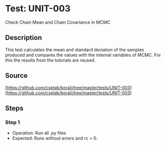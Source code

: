 # Test: UNIT-003

Check Chain Mean and Chain Covariance in MCMC

## Description

This test calculates the mean and standard deviation of the samples produced and compares the values with the internal variables of MCMC. For this the results from the tutorials are reused.

## Source

[https://github.com/cselab/korali/tree/master/tests/UNIT-003](https://github.com/cselab/korali/tree/master/tests/UNIT-003)

## Steps

### Step 1

+ Operation: Run all .py files
+ Expected: Runs without errors and rc = 0. 

